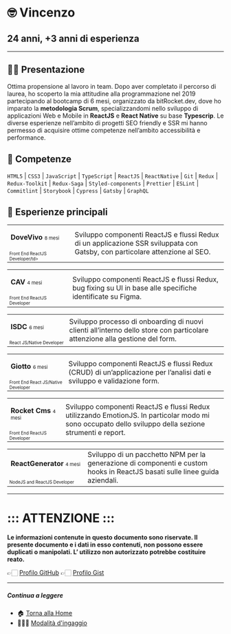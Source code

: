 # 🤓 Vincenzo

## 24 anni, +3 anni di esperienza

---

## 👋🏻 Presentazione

Ottima propensione al lavoro in team. Dopo aver completato il percorso di laurea, ho scoperto la mia attitudine alla programmazione nel 2019 partecipando al bootcamp di 6 mesi, organizzato da bitRocket.dev, dove ho imparato la **metodologia Scrum**, specializzandomi nello sviluppo di applicazioni Web e Mobile in **ReactJS** e **React Native** su base **Typescrip**. Le diverse esperienze nell’ambito di progetti SEO friendly e SSR mi hanno permesso di acquisire ottime competenze nell’ambito accessibilità e performance.

## 🚀 Competenze

`HTML5` | `CSS3` | `JavaScript` | `TypeScript` | `ReactJS` | `ReactNative` | `Git` | `Redux` | `Redux-Toolkit` | `Redux-Saga` | `Styled-components` | `Prettier` | `ESLint` | ` Commitlint` | `Storybook` | `Cypress` | `Gatsby` | `GraphQL`

## 👾 Esperienze principali

<table>
  <tr> <td style="
   column-width:280px"><p><span style="font-weight:bold">DoveVivo</span> <span style="font-size:11px">8 mesi</p></td><td rowspan="2"> Sviluppo componenti ReactJS e flussi Redux di un applicazione SSR sviluppata con Gatsby, con particolare attenzione al SEO.</td></tr>
  <tr><td style="font-size:10px">Front End ReactJS Developer/td></tr>
</table>

<table>
  <tr><td style="
   column-width:280px"><p><span style="font-weight:bold">CAV</span> <span style="font-size:11px">4 mesi</span></p></td><td rowspan="2"> Sviluppo componenti ReactJS e flussi Redux, bug fixing su UI in base alle specifiche identificate su Figma.</td></tr>
  <tr><td style="font-size:10px">Front End ReactJS Developer </td></tr>
</table>

<table>
  <tr><td style="
   column-width:280px"><p><span style="font-weight:bold">ISDC</span> <span style="font-size:11px">6 mesi</span></p></td><td rowspan="2"> Sviluppo processo di onboarding di nuovi clienti all’interno dello store con particolare attenzione alla gestione del form.</td></tr>
  <tr><td style="font-size:10px">React JS/Native Developer</td></tr>
</table>

<table>
  <tr><td style="
   column-width:280px"><p><span style="font-weight:bold">Giotto</span> <span style="font-size:11px">6 mesi</span></p></td><td rowspan="2"> Sviluppo componenti ReactJS e flussi Redux (CRUD) di un’applicazione per l’analisi dati e sviluppo e validazione form.</td></tr>
  <tr><td style="font-size:10px">Front End React JS/Native Developer</td></tr>
</table>

<table>
  <tr><td style="
   column-width:280px"><p><span style="font-weight:bold">Rocket Cms</span> <span style="font-size:11px">4 mesi</span></p></td><td rowspan="2"> Sviluppo componenti ReactJS e flussi Redux utilizzando EmotionJS. In particolar modo mi sono occupato dello sviluppo della sezione strumenti e report.</td></tr>
  <tr><td style="font-size:10px">Front End ReactJS Developer</td></tr>
</table>

<table>
  <tr><td style="
   column-width:280px"><p><span style="font-weight:bold">ReactGenerator</span> <span style="font-size:11px">4 mesi</span></p></td><td rowspan="2"> Sviluppo di un pacchetto NPM per la generazione di componenti e custom hooks in ReactJS basati sulle linee guida aziendali.</td></tr>
  <tr><td style="font-size:10px">NodeJS and ReactJS Developer</td></tr>
</table>

---

# ::: ATTENZIONE :::

**Le informazioni contenute in questo documento sono riservate. Il presente documento e i dati in esso contenuti, non possono essere duplicati o manipolati. L’ utilizzo non autorizzato potrebbe costituire reato.**

👉🏻 [Profilo GitHub](https://github.com/vincenzodesisto-bitrocketdev)
👉🏻 [Profilo Gist](https://gist.github.com/vincenzodesisto-bitrocketdev)

---

##### Continua a leggere

- 🏠 [Torna alla Home](https://github.com/bitRocket-dev)
- 👨🏻‍💻 [Modalità d'ingaggio](https://github.com/bitRocket-dev/.github/blob/main/pages/ABOUT.md)

